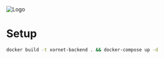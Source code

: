 ![Logo](https://cdn.discordapp.com/attachments/755597803102928966/967382192038752287/logo.svg)

# Setup

```bash
docker build -t xornet-backend . && docker-compose up -d
```
